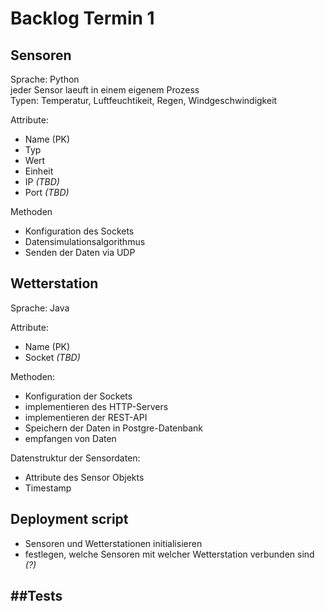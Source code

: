 # Backlog Termin 1

## Sensoren

Sprache: Python \
jeder Sensor laeuft in einem eigenem Prozess \
Typen: Temperatur, Luftfeuchtikeit, Regen, Windgeschwindigkeit

Attribute:

- Name (PK)
- Typ
- Wert
- Einheit
- IP *(TBD)*
- Port *(TBD)*

Methoden

- Konfiguration des Sockets
- Datensimulationsalgorithmus
- Senden der Daten via UDP

## Wetterstation

Sprache: Java

Attribute:

- Name (PK)
- Socket *(TBD)*

Methoden:

- Konfiguration der Sockets
- implementieren des HTTP-Servers
- implementieren der REST-API
- Speichern der Daten in Postgre-Datenbank
- empfangen von Daten

Datenstruktur der Sensordaten:

- Attribute des Sensor Objekts
- Timestamp

## Deployment script

- Sensoren und Wetterstationen initialisieren 
- festlegen, welche Sensoren mit welcher Wetterstation verbunden sind *(?)*

##Tests
- 

